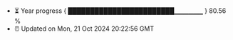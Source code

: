 - ⏳ Year progress { ████████████████████████▁▁▁▁▁▁ } 80.56 %
- ⏰ Updated on Mon, 21 Oct 2024 20:22:56 GMT

